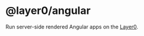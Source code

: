 # @layer0/angular

Run server-side rendered Angular apps on the [Layer0](https://developer.moovweb.com).
